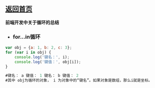 ## [返回首页](../README.md)

**前端开发中关于循环的总结**

- ###   for…in循环

```js
var obj = {a: 1, b: 2, c: 3};
for (var i in obj) {
    console.log('键名：', i);
    console.log('键值：', obj[i]);
}

#键名： a 键值： 1 键名： b 键值： 2
#其中 obj为循环的对象， i 为对象中的“键名”。如果对象是数组，那么i就是坐标。
```
